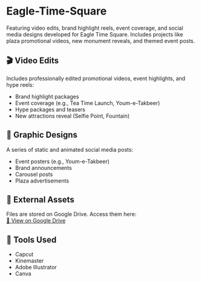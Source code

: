 # Eagle-Time-Square
Featuring video edits, brand highlight reels, event coverage, and social media designs developed for Eagle Time Square. Includes projects like plaza promotional videos, new monument reveals, and themed event posts.

## 🎬 Video Edits
Includes professionally edited promotional videos, event highlights, and hype reels:
- Brand highlight packages
- Event coverage (e.g., Tea Time Launch, Youm-e-Takbeer)
- Hype packages and teasers
- New attractions reveal (Selfie Point, Fountain)

## 🎨 Graphic Designs
A series of static and animated social media posts:
- Event posters (e.g., Youm-e-Takbeer)
- Brand announcements
- Carousel posts
- Plaza advertisements

## 🔗 External Assets
Files are stored on Google Drive. Access them here:  
[📁 View on Google Drive](https://drive.google.com/drive/folders/1R5hIKNJxUSoyEgnwKOiQK_kgd4WFcc9I?usp=sharing)

## 📍 Tools Used
- Capcut
- Kinemaster
- Adobe Illustrator
- Canva


